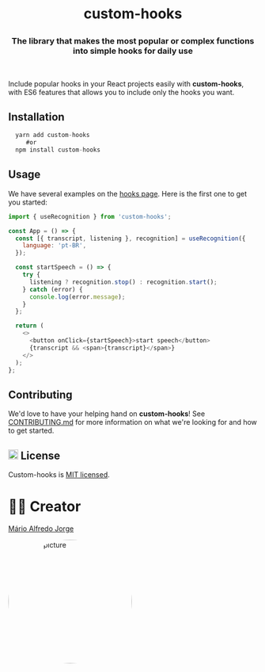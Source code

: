 # <p align="center">custom-hooks</p>

### <p align="center">The library that makes the most popular or complex functions into simple hooks for daily use<p>

<br />
<p>Include popular hooks in your React projects easily with <strong>custom-hooks</strong>, with ES6 features that allows you to include only the hooks you want.</p>

## Installation

```js
  yarn add custom-hooks
     #or
  npm install custom-hooks
```

## Usage

We have several examples on the <a href="#">hooks page</a>. Here is the first one to get you started:

```js
import { useRecognition } from 'custom-hooks';

const App = () => {
  const [{ transcript, listening }, recognition] = useRecognition({
    language: 'pt-BR',
  });

  const startSpeech = () => {
    try {
      listening ? recognition.stop() : recognition.start();
    } catch (error) {
      console.log(error.message);
    }
  };

  return (
    <>
      <button onClick={startSpeech}>start speech</button>
      {transcript && <span>{transcript}</span>}
    </>
  );
};
```

## Contributing

We'd love to have your helping hand on <strong>custom-hooks</strong>! See <a href="#">CONTRIBUTING.md</a> for more information on what we're looking for and how to get started.

## <img class="emoji" height="20" width="20"  src="https://github.githubassets.com/images/icons/emoji/unicode/1f4dc.png" alt="licence-icon"/> License

Custom-hooks is <a href="https://github.com/Mario-aj/custom-hooks/blob/main/LICENSE" target="blank">MIT licensed</a>.

# ✍🏻 Creator

<a href="https://github.com/Mario-aj">Mário Alfredo Jorge</a>

<img style="border-radius: 50%;" width="250"  src="https://scontent.flad1-1.fna.fbcdn.net/v/t1.6435-9/75317270_2503820626568282_6938401915864612864_n.jpg?_nc_cat=101&ccb=1-3&_nc_sid=174925&_nc_eui2=AeHecLKkCRKB729uaoMVZW36L4QCk4hL-OkvhAKTiEv46Tng9SEDr3hWCbUXMt99svwRLZE-A8hn3WM_p35zBFPd&_nc_ohc=lDdwoB7zr-4AX8qWwxD&_nc_ht=scontent.flad1-1.fna&oh=573f8af87f586c6586a2288b7af2f867&oe=60EBC0A5" alt="creator-picture"/>
